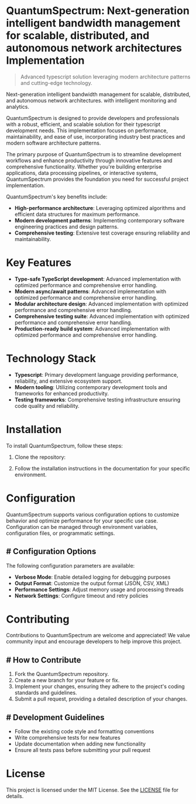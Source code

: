 <!-- fallback_QuantumSpectrum_20250802200441_30752 -->

# QuantumSpectrum: Next-generation intelligent bandwidth management for scalable, distributed, and autonomous network architectures Implementation
> Advanced typescript solution leveraging modern architecture patterns and cutting-edge technology.

Next-generation intelligent bandwidth management for scalable, distributed, and autonomous network architectures. with intelligent monitoring and analytics.

QuantumSpectrum is designed to provide developers and professionals with a robust, efficient, and scalable solution for their typescript development needs. This implementation focuses on performance, maintainability, and ease of use, incorporating industry best practices and modern software architecture patterns.

The primary purpose of QuantumSpectrum is to streamline development workflows and enhance productivity through innovative features and comprehensive functionality. Whether you're building enterprise applications, data processing pipelines, or interactive systems, QuantumSpectrum provides the foundation you need for successful project implementation.

QuantumSpectrum's key benefits include:

* **High-performance architecture**: Leveraging optimized algorithms and efficient data structures for maximum performance.
* **Modern development patterns**: Implementing contemporary software engineering practices and design patterns.
* **Comprehensive testing**: Extensive test coverage ensuring reliability and maintainability.

# Key Features

* **Type-safe TypeScript development**: Advanced implementation with optimized performance and comprehensive error handling.
* **Modern async/await patterns**: Advanced implementation with optimized performance and comprehensive error handling.
* **Modular architecture design**: Advanced implementation with optimized performance and comprehensive error handling.
* **Comprehensive testing suite**: Advanced implementation with optimized performance and comprehensive error handling.
* **Production-ready build system**: Advanced implementation with optimized performance and comprehensive error handling.

# Technology Stack

* **Typescript**: Primary development language providing performance, reliability, and extensive ecosystem support.
* **Modern tooling**: Utilizing contemporary development tools and frameworks for enhanced productivity.
* **Testing frameworks**: Comprehensive testing infrastructure ensuring code quality and reliability.

# Installation

To install QuantumSpectrum, follow these steps:

1. Clone the repository:


2. Follow the installation instructions in the documentation for your specific environment.

# Configuration

QuantumSpectrum supports various configuration options to customize behavior and optimize performance for your specific use case. Configuration can be managed through environment variables, configuration files, or programmatic settings.

## # Configuration Options

The following configuration parameters are available:

* **Verbose Mode**: Enable detailed logging for debugging purposes
* **Output Format**: Customize the output format (JSON, CSV, XML)
* **Performance Settings**: Adjust memory usage and processing threads
* **Network Settings**: Configure timeout and retry policies

# Contributing

Contributions to QuantumSpectrum are welcome and appreciated! We value community input and encourage developers to help improve this project.

## # How to Contribute

1. Fork the QuantumSpectrum repository.
2. Create a new branch for your feature or fix.
3. Implement your changes, ensuring they adhere to the project's coding standards and guidelines.
4. Submit a pull request, providing a detailed description of your changes.

## # Development Guidelines

* Follow the existing code style and formatting conventions
* Write comprehensive tests for new features
* Update documentation when adding new functionality
* Ensure all tests pass before submitting your pull request

# License

This project is licensed under the MIT License. See the [LICENSE](https://github.com/cerenyilmazjinx/QuantumSpectrum/blob/main/LICENSE) file for details.
